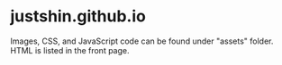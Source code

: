 # justshin.github.io


Images, CSS, and JavaScript code can be found under "assets" folder. HTML is listed in the front page.
